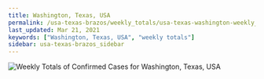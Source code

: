 ```yaml
---
title: Washington, Texas, USA
permalink: /usa-texas-brazos/weekly_totals/usa-texas-washington-weekly_totals.html
last_updated: Mar 21, 2021
keywords: ["Washington, Texas, USA", "weekly totals"]
sidebar: usa-texas-brazos_sidebar
---
```


![Weekly Totals of Confirmed Cases for Washington, Texas, USA](/covid_tracker/images/graphs/usa-texas-washington-weekly_totals_graph.png)
